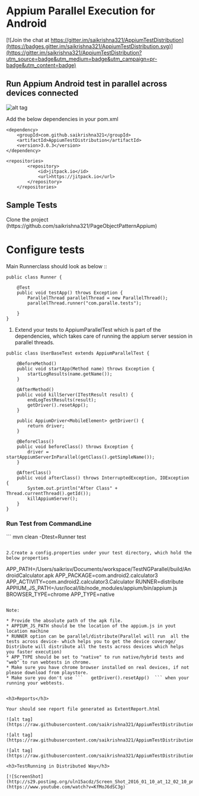 # Appium Parallel Execution for Android

[![Join the chat at https://gitter.im/saikrishna321/AppiumTestDistribution](https://badges.gitter.im/saikrishna321/AppiumTestDistribution.svg)](https://gitter.im/saikrishna321/AppiumTestDistribution?utm_source=badge&utm_medium=badge&utm_campaign=pr-badge&utm_content=badge)

<h2>Run Appium Android test in parallel across devices connected</h2>

![alt tag](https://raw.githubusercontent.com/saikrishna321/AppiumTestDistribution/master/image/image.jpg)

Add the below dependencies in your pom.xml

```
<dependency>
	<groupId>com.github.saikrishna321</groupId>
	<artifactId>AppiumTestDistribution</artifactId>
	<version>3.0.3</version>
</dependency>
```

```
<repositories>
		<repository>
			<id>jitpack.io</id>
			<url>https://jitpack.io</url>
		</repository>
	</repositories>
```
<h2>Sample Tests</h2>
 Clone the project (https://github.com/saikrishna321/PageObjectPatternAppium)
<h1>Configure tests</h1>

Main Runnerclass should look as below :: 

```
public class Runner {
    
	@Test
	public void testApp() throws Exception {
		ParallelThread parallelThread = new ParallelThread();
		parallelThread.runner("com.paralle.tests");

	}
}

```

1. Extend your tests to AppiumParallelTest which is part of the dependencies, which takes care of running the appium server session in parallel threads.

```
public class UserBaseTest extends AppiumParallelTest {

	@BeforeMethod()
	public void startApp(Method name) throws Exception {
		startLogResults(name.getName());
	}

	@AfterMethod()
	public void killServer(ITestResult result) {
		endLogTestResults(result);
		getDriver().resetApp();
	}

	public AppiumDriver<MobileElement> getDriver() {
		return driver;
	}

	@BeforeClass()
	public void beforeClass() throws Exception {
		driver = startAppiumServerInParallel(getClass().getSimpleName());
	}

	@AfterClass()
	public void afterClass() throws InterruptedException, IOException {
		System.out.println("After Class" + Thread.currentThread().getId());
		killAppiumServer();
	}
}

```
    
<h3>Run Test from CommandLine</h3>
```
mvn clean -Dtest=Runner test

```   

2.Create a config.properties under your test directory, which hold the below properties 

```
APP_PATH=/Users/saikrisv/Documents/workspace/TestNGParallel/build/AndroidCalculator.apk
APP_PACKAGE=com.android2.calculator3
APP_ACTIVITY=com.android2.calculator3.Calculator
RUNNER=distribute
APPIUM_JS_PATH=/usr/local/lib/node_modules/appium/bin/appium.js
BROWSER_TYPE=chrome
APP_TYPE=native

```

Note: 

* Provide the absolute path of the apk file.
* APPIUM_JS_PATH should be the location of the appium.js in yout location machine
* RUNNER option can be parallel/distribute(Parallel will run  all the tests across device- which helps you to get the device coverage/ Distribute will distribute all the tests across devices which helps you faster execution)
* APP_TYPE should be set to "native" to run native/hybrid tests and "web" to run webtests in chrome.
* Make sure you have chrome browser installed on real devices, if not please download from playstore.
* Make sure you don't use ``` 	getDriver().resetApp()  ``` when your running your webtests.


<h3>Reports</h3>

Your should see report file generated as ExtentReport.html

![alt tag](https://raw.githubusercontent.com/saikrishna321/AppiumTestDistribution/master/image/report1.jpg)

![alt tag](https://raw.githubusercontent.com/saikrishna321/AppiumTestDistribution/master/image/report2.jpg)

![alt tag](https://raw.githubusercontent.com/saikrishna321/AppiumTestDistribution/master/image/report3.jpg)

<h3>TestRunning in Distributed Way</h3>

[![ScreenShot](http://s29.postimg.org/uln15acdz/Screen_Shot_2016_01_10_at_12_02_10_pm.png)](https://www.youtube.com/watch?v=KfMoJ6dSC3g)

